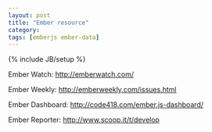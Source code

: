 ```yaml
---
layout: post
title: "Ember resource"
category: 
tags: [emberjs ember-data]
---
```

{% include JB/setup %}

Ember Watch: <http://emberwatch.com/>

Ember Weekly: <http://emberweekly.com/issues.html>

Ember Dashboard: <http://code418.com/ember.js-dashboard/>

Ember Reporter: <http://www.scoop.it/t/develop>